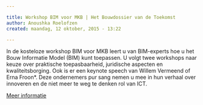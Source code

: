 ```yaml
---

title: Workshop BIM voor MKB | Het Bouwdossier van de Toekomst
author: Anoushka Roelofzen
created: maandag, 12 oktober, 2015 - 13:22

---
```


<p>In de kosteloze workshop BIM voor MKB leert u van BIM-experts hoe u het Bouw Informatie Model (BIM) kunt toepassen. U volgt twee workshops naar keuze over praktische toepasbaarheid, juridische aspecten en kwaliteitsborging. Ook is er een keynote speech van Willem Vermeend of Erna Froon*. Deze ondernemers pur sang nemen u mee in hun verhaal over innoveren en de niet meer te weg te denken rol van ICT.</p>
<p><a class="special" href="http://www.doorbraakmetmkb.nl/agenda/detail/workshop-bim-voor-mkb-het-bouwdossier-van-de-toekomst" target="_blank">Meer informatie</a></p>
